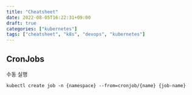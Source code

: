 ```yaml
---
title: "Cheatsheet"
date: 2022-08-05T16:22:31+09:00
draft: true
categories: ["kubernetes"]
tags: ["cheatsheet", "k8s", "devops", "kubernetes"]
---
```


## CronJobs

수동 실행

```
kubectl create job -n {namespace} --from=cronjob/{name} {job-name}
```

